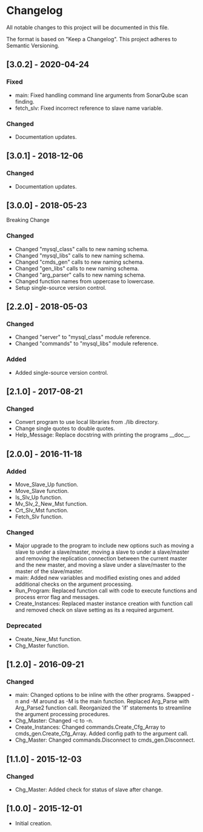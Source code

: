 # Changelog
All notable changes to this project will be documented in this file.

The format is based on "Keep a Changelog".  This project adheres to Semantic Versioning.


## [3.0.2] - 2020-04-24
### Fixed
- main:  Fixed handling command line arguments from SonarQube scan finding.
- fetch_slv:  Fixed incorrect reference to slave name variable.

### Changed
- Documentation updates.


## [3.0.1] - 2018-12-06
### Changed
- Documentation updates.


## [3.0.0] - 2018-05-23
Breaking Change

### Changed
- Changed "mysql_class" calls to new naming schema.
- Changed "mysql_libs" calls to new naming schema.
- Changed "cmds_gen" calls to new naming schema.
- Changed "gen_libs" calls to new naming schema.
- Changed "arg_parser" calls to new naming schema.
- Changed function names from uppercase to lowercase.
- Setup single-source version control.


## [2.2.0] - 2018-05-03
### Changed
- Changed "server" to "mysql_class" module reference.
- Changed "commands" to "mysql_libs" module reference.

### Added
- Added single-source version control.


## [2.1.0] - 2017-08-21
### Changed
- Convert program to use local libraries from ./lib directory.
- Change single quotes to double quotes.
- Help_Message: Replace docstring with printing the programs \_\_doc\_\_.


## [2.0.0] - 2016-11-18
### Added
- Move_Slave_Up function.
- Move_Slave function.
- Is_Slv_Up function.
- Mv_Slv_2_New_Mst function.
- Crt_Slv_Mst function.
- Fetch_Slv function.

### Changed
- Major upgrade to the program to include new options such as moving a slave to under a slave/master, moving a slave to under a slave/master and removing the replication connection between the current master and the new master, and moving a slave under a slave/master to the master of the slave/master.
- main:  Added new variables and modified existing ones and added additional checks on the argument processing.
- Run_Program:  Replaced function call with code to execute functions and process error flag and messages.
- Create_Instances:  Replaced master instance creation with function call and removed check on slave setting as its a required argument.

### Deprecated
- Create_New_Mst function.
- Chg_Master function.


## [1.2.0] - 2016-09-21
### Changed
- main:  Changed options to be inline with the other programs.  Swapped -n and -M around as -M is the main function.  Replaced Arg_Parse with Arg_Parse2 function call.  Reorganized the 'if' statements to streamline the argument processing procedures.
- Chg_Master:  Changed -c to -n.
- Create_Instances:  Changed commands.Create_Cfg_Array to cmds_gen.Create_Cfg_Array.  Added config path to the argument call.
- Chg_Master:  Changed commands.Disconnect to cmds_gen.Disconnect.


## [1.1.0] - 2015-12-03
### Changed
- Chg_Master:  Added check for status of slave after change.


## [1.0.0] - 2015-12-01
- Initial creation.

